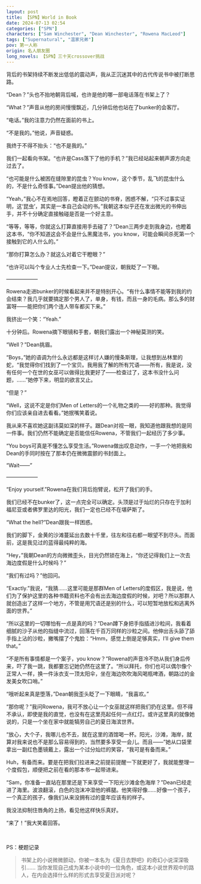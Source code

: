 ```yaml
---
layout: post
title: 【SPN】World in Book
date: 2024-07-13 02:54
categories: ["SPN"]
characters: ["Sam Winchester", "Dean Winchester", "Rowena MacLeod"]
tags: ["Supernatural", "温家兄弟"]
pov: 第一人称
origin: 名人朋友圈
long_novels: 【SPN】三十天crossover挑战
---
```


背后的书架持续不断发出低低的震动声，我从正沉迷其中的古代传说书中被打断思路。

“Dean？”头也不抬地朝背后喊，也许是他的哪一部电话落在书架上了？

“What？”声音从他的房间慢慢飘近，几分钟后他也站在了bunker的会客厅。

“电话。”我的注意力仍然在面前的书上。

“不是我的。”他说，声音疑惑。

我终于不得不抬头：“也不是我的。”

我们一起看向书架。“也许是Cass落下了他的手机？”我已经站起来朝声源方向走过去了。

“也可能是什么被困在缝隙里的昆虫？You know，这个季节，乱飞的昆虫什么的，不是什么奇怪事。”Dean提出他的猜想。

“Yeah，”我心不在焉地回答，瞪着正在颤动的书脊，困惑不解，“只不过事实证明，这‘昆虫’，其实是一本自己会动的书。”我朝这本似乎还在发出微光的书伸出手，并不十分确定直接触碰是否是一个好主意。

“等等，等等，你就这么打算直接用手去碰了？”Dean三两步走到我身边，也瞪着这本书，“你不知道这会不会是什么黑魔法书，you know，可能会瞬间杀死第一个接触到它的人什么的。”

“那你打算怎么办？就这么对着它干瞪眼？”

“也许可以叫个专业人士先检查一下。”Dean提议，朝我眨了一下眼。

——————

Rowena走进bunker的时候看起来并不是特别开心。“有什么事情不能等到我的约会结束？我几乎就要搞定那个男人了，单身，有钱，而且一身的毛病。那么多的财富呀——能把你们两个连人带车都买下来。”

我挤出一个笑：“Yeah.”

十分钟后。Rowena摘下眼镜和手套，朝我们露出一个神秘莫测的笑。

“Well？”Dean挑眉。

“Boys，”她的语调为什么永远都是这样讨人嫌的慢条斯理，让我想到丛林里的蛇，“我觉得你们找到了一个宝贝。我用我了解的所有咒语——所有，我是说，没有任何一个在世的女巫可以做得比我更好了——检查过了，这本书没什么问题，……”她停下来，明显的欲言又止。

“但是？”

“Well，这说不定是你们Men of Letters的一个礼物之类的——好的那种。我觉得你们应该亲自进去看看。”她抿嘴笑着说。

我从来不喜欢她这副讳莫如深的样子。跟Dean对视一眼，我知道他跟我想的是同一件事。我们仍然不能确定是否能信任Rowena，不管我们一起经历了多少事。

“You boys可真是不懂怎么享受生活。”Rowena做出叹息动作，一手一个地把我和Dean的手同时按在了那本仍在微微震颤的书封面上。

“Wait——”

——————

“Enjoy yourself.”Rowena在我们背后抱臂说，松开了我们的手。

我们已经不在bunker了，这一点完全可以确定。头顶是过于灿烂的只存在于加利福尼亚或者佛罗里达的阳光，我们一定也已经不在堪萨斯了。

“What the hell?”Dean跟我一样困惑。

我们的脚下，金黄的沙滩蔓延出去数十千里，往左和往右都一眼望不到尽头。而面前，这是我见过的蓝得最纯粹的海。

“Hey，”我朝Dean的方向微微歪头，目光仍然锁在海上，“你还记得我们上一次去海边度假是什么时候吗？”

“我们有过吗？”他回问。

“Exactly.”我说，“我猜……这里可能是那群Men of Letters的度假区，我是说，他们为了保护这里的各种书籍资料也不会有出去海边度假的时候，对吧？所以那群人就创造出了这样一个地方，不管是用咒语还是别的什么，可以短暂地放松和逃离外面的世界。”

“所以这里的一切哪怕有一点是真的吗？”Dean蹲下身把手指插进沙粒间，我看着细腻的沙子从他的指缝中流过，回落在千百万同样的沙粒之间。他伸出舌头舔了舔手指上沾的沙粒，撇嘴摆了个鬼脸：“Hmm，感觉上倒是足够真实，I’ll give them that。”

“不是所有事情都是一个案子，you know？”Rowena的声音冷不防从我们身后传来，吓了我一跳，我都要忘记她仍然在这里了。“所以拜托，你们也可以偶尔像个正常人一样，换一件泳衣支一顶太阳伞，坐在海边吹吹海风喝瓶啤酒，朝路过的金发美女吹口哨。”

“哦听起来真是堕落，”Dean朝我歪头眨了一下眼睛，“我喜欢。”

“那你呢？”我问Rowena，我可不放心让一个女巫就这样把我们扔在这里。但不得不承认，即使是我的直觉，也没有在这里亮起任何一点红灯。或许这里真的就像她说的，只是一个坐在家中就能犒劳自己的夏日海滨世界。

“放心，大个子，我哪儿也不去，就在这里的酒馆喝一杯。阳光，沙滩，海岸，就算对我来说也不是那么容易得到的，当然要多享受一会儿。而且——”她从口袋里拿出一副红色墨镜戴上，露出一个过分灿烂的笑容，“我可是有备而来。”

Huh，有备而来。要是在把我们拉进来之前提前提醒一下就更好了，我就能整理一个度假包，顺便把之前在看的那本书一起带进来。

“Sam，你准备一直站在那里还是下来享受一下阳光沙滩金色海岸？”Dean已经走进了海里。波浪翻滚，白色的泡沫冲湿他的裤腿。他笑得好像……好像一个孩子，一个真正的孩子，像我们从来没拥有过的童年应该有的样子。

我没法抑制住唇角的上扬，看见他这样快乐真好。

“来了！”我大笑着回答。

<br>

PS：梗题记录

> 书架上的小说微微颤动，你被一本名为《夏日去野吧》的奇幻小说深深吸引……
> 当你发现自己成为某本小说中的一位角色，或这本小说世界观中的路人，在内会选择什么样的形式去享受夏日派对呢？
